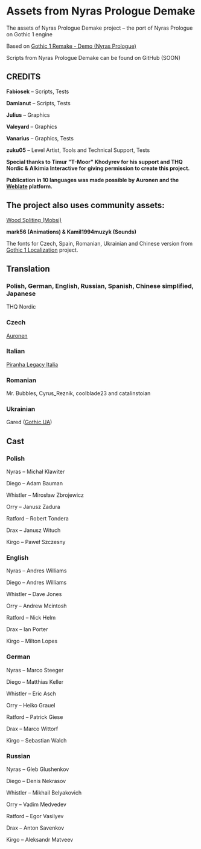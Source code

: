 # Assets from Nyras Prologue Demake 
The assets of Nyras Prologue Demake project – the port of Nyras Prologue on Gothic 1 engine

Based on [Gothic 1 Remake - Demo (Nyras Prologue)](https://store.steampowered.com/app/3448280/Gothic_1_Remake__Demo_Nyras_Prologue)

Scripts from Nyras Prologue Demake can be found on GitHub (SOON)

## CREDITS
**Fabiosek** – Scripts, Tests

**Damianut** – Scripts, Tests

**Julius** – Graphics

**Valeyard** – Graphics

**Vanarius** – Graphics, Tests

**zuku05** – Level Artist, Tools and Technical Support, Tests

**Special thanks to Timur "T-Moor" Khodyrev for his support and THQ Nordic & Alkimia Interactive for giving permission to create this project.**

**Publication in 10 languages was made possible by Auronen and the [Weblate](https://weblate.cokoliv.eu/projects/nyras-prolog-demake/) platform.**

## The project also uses community assets:
[Wood Spliting (Mobsi)](https://www.worldofgothic.de/?go=moddb&action=view&fileID=1316&cat=0&page=0&order=0&searchcat=4)

**mark56 (Animations) & Kamil1994muzyk (Sounds)**

The fonts for Czech, Spain, Romanian, Ukrainian and Chinese version from [Gothic 1 Localization](https://github.com/auronen/Gothic-1-localization) project.


## Translation

### Polish, German, English, Russian, Spanish, Chinese simplified, Japanese

THQ Nordic

### Czech

[Auronen](https://github.com/auronen)

### Italian

[Piranha Legacy Italia](https://www.piranhabytesitalia.it/)

### Romanian

Mr. Bubbles, Cyrus_Reznik, coolblade23 and catalinstoian

### Ukrainian

Gared ([Gothic.UA](https://discord.gg/yug8MSm3kj))


## Cast

### Polish
Nyras – Michał Klawiter

Diego – Adam Bauman

Whistler – Mirosław Zbrojewicz

Orry – Janusz Zadura

Ratford – Robert Tondera

Drax – Janusz Wituch

Kirgo – Paweł Szczesny

### English
Nyras – Andres Williams

Diego – Andres Williams

Whistler – Dave Jones

Orry – Andrew Mcintosh

Ratford – Nick Helm

Drax – Ian Porter

Kirgo – Milton Lopes

### German
Nyras – Marco Steeger

Diego – Matthias Keller

Whistler – Eric Asch

Orry – Heiko Grauel

Ratford – Patrick Giese

Drax – Marco Wittorf

Kirgo – Sebastian Walch

### Russian
Nyras – Gleb Glushenkov

Diego – Denis Nekrasov

Whistler – Mikhail Belyakovich

Orry – Vadim Medvedev

Ratford – Egor Vasilyev

Drax – Anton Savenkov

Kirgo – Aleksandr Matveev


